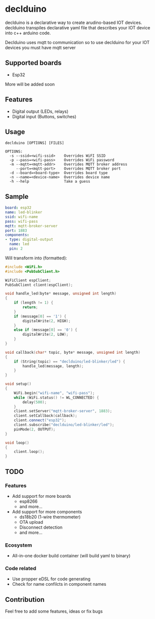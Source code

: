 # declduino
declduino is a declarative way to create arudino-based IOT devices. declduino transpiles declarative yaml file that describes your IOT device into c++ arduino code.

Declduino uses mqtt to communication so to use declduino for your IOT devices you must have mqtt server

## Supported boards
- Esp32  

More will be added soon

## Features

- Digital output (LEDs, relays)
- Digital input (Buttons, switches)

## Usage
```
declduino [OPTIONS] [FILES]

OPTIONS:
  -s --ssid=<wifi-ssid>    Overrides WiFI SSID
  -p --pass=<wifi-pass>    Overrides WiFi password
  -m --mqtt=<mqtt-addr>    Overrides MQTT broker address
     --port=<mqtt-port>    Overrides MQTT broker port
  -d --board=<board-type>  Overrides board type
  -n --name=<device-name>  Overrides device name
  -h --help                Take a guess
```

## Sample
```yaml
board: esp32
name: led-blinker
ssid: wifi-name
pass: wifi-pass
mqtt: mqtt-broker-server
port: 1883
components:
- type: digital-output
  name: led
  pin: 2
```
Will transform into (formatted):
```c++
#include <WiFi.h>
#include <PubSubClient.h>

WiFiClient espClient;
PubSubClient client(espClient);

void handle_led(byte* message, unsigned int length)
{
    if (length != 1) {
        return;
    }
    if (message[0] == '1') {
        digitalWrite(2, HIGH);
    }
    else if (message[0] == '0') {
        digitalWrite(2, LOW);
    }
}

void callback(char* topic, byte* message, unsigned int length)
{
    if (String(topic) == "declduino/led-blinker/led") {
        handle_led(message, length);
    }
}

void setup()
{
    WiFi.begin("wifi-name", "wifi-pass");
    while (WiFi.status() != WL_CONNECTED) {
        delay(500);
    }
    client.setServer("mqtt-broker-server", 1883);
    client.setCallback(callback);
    client.connect("esp32");
    client.subscribe("declduino/led-blinker/led");
    pinMode(2, OUTPUT);
}

void loop()
{
    client.loop();
}
```

## TODO
### Features
- Add support for more boards
    - esp8266
    - and more...
- Add support for more components
    - ds18b20 (1-wire thermometer)
    - OTA upload
    - Disconnect detection
    - and more...

### Ecosystem
- All-in-one docker build container (will build yaml to binary)

### Code related
- Use propper eDSL for code generating
- Check for name confilcts in component names

## Contribution
Feel free to add some features, ideas or fix bugs

